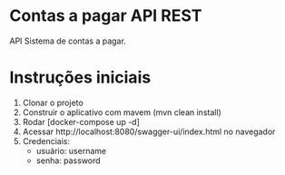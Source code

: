 # Contas a pagar API REST
API Sistema de contas a pagar.

# Instruções iniciais
1. Clonar o projeto
2. Construir o aplicativo com mavem (mvn clean install)
3. Rodar [docker-compose up -d]
4. Acessar http://localhost:8080/swagger-ui/index.html no navegador
5. Credenciais: 
    - usuário: username
    - senha: password 

